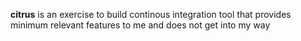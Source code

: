 **citrus** is an exercise to build continous integration tool that provides minimum relevant features to me and does not get into my way
